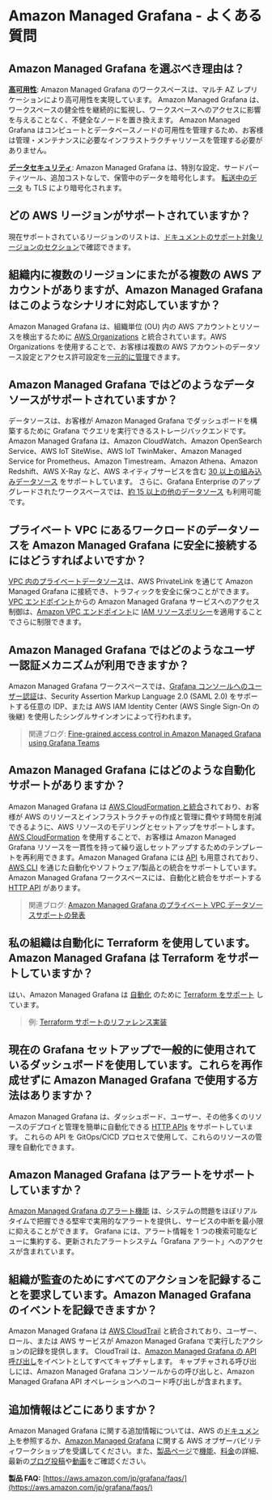 # Amazon Managed Grafana - よくある質問




## Amazon Managed Grafana を選ぶべき理由は？

**[高可用性](https://docs.aws.amazon.com/ja_jp/grafana/latest/userguide/disaster-recovery-resiliency.html)**: Amazon Managed Grafana のワークスペースは、マルチ AZ レプリケーションにより高可用性を実現しています。
Amazon Managed Grafana は、ワークスペースの健全性を継続的に監視し、ワークスペースへのアクセスに影響を与えることなく、不健全なノードを置き換えます。
Amazon Managed Grafana はコンピュートとデータベースノードの可用性を管理するため、お客様は管理・メンテナンスに必要なインフラストラクチャリソースを管理する必要がありません。

**[データセキュリティ](https://docs.aws.amazon.com/ja_jp/grafana/latest/userguide/security.html)**: Amazon Managed Grafana は、特別な設定、サードパーティツール、追加コストなしで、保管中のデータを暗号化します。
[転送中のデータ](https://docs.aws.amazon.com/ja_jp/grafana/latest/userguide/infrastructure-security.html) も TLS により暗号化されます。



## どの AWS リージョンがサポートされていますか？

現在サポートされているリージョンのリストは、[ドキュメントのサポート対象リージョンのセクション](https://docs.aws.amazon.com/ja_jp/grafana/latest/userguide/what-is-Amazon-Managed-Service-Grafana.html)で確認できます。




## 組織内に複数のリージョンにまたがる複数の AWS アカウントがありますが、Amazon Managed Grafana はこのようなシナリオに対応していますか？

Amazon Managed Grafana は、組織単位 (OU) 内の AWS アカウントとリソースを検出するために [AWS Organizations](https://docs.aws.amazon.com/ja_jp/organizations/latest/userguide/orgs_introduction.html) と統合されています。AWS Organizations を使用することで、お客様は複数の AWS アカウントのデータソース設定とアクセス許可設定を[一元的に管理](https://docs.aws.amazon.com/ja_jp/grafana/latest/userguide/AMG-and-Organizations.html)できます。




## Amazon Managed Grafana ではどのようなデータソースがサポートされていますか？

データソースは、お客様が Amazon Managed Grafana でダッシュボードを構築するために Grafana でクエリを実行できるストレージバックエンドです。
Amazon Managed Grafana は、Amazon CloudWatch、Amazon OpenSearch Service、AWS IoT SiteWise、AWS IoT TwinMaker、Amazon Managed Service for Prometheus、Amazon Timestream、Amazon Athena、Amazon Redshift、AWS X-Ray など、AWS ネイティブサービスを含む [30 以上の組み込みデータソース](https://docs.aws.amazon.com/ja_jp/grafana/latest/userguide/AMG-data-sources-builtin.html) をサポートしています。
さらに、Grafana Enterprise のアップグレードされたワークスペースでは、[約 15 以上の他のデータソース](https://docs.aws.amazon.com/ja_jp/grafana/latest/userguide/AMG-data-sources-enterprise.html) も利用可能です。



## プライベート VPC にあるワークロードのデータソースを Amazon Managed Grafana に安全に接続するにはどうすればよいですか？

[VPC 内のプライベートデータソース](https://docs.aws.amazon.com/ja_jp/grafana/latest/userguide/AMG-configure-vpc.html)は、AWS PrivateLink を通じて Amazon Managed Grafana に接続でき、トラフィックを安全に保つことができます。
[VPC エンドポイント](https://docs.aws.amazon.com/ja_jp/grafana/latest/userguide/AMG-configure-nac.html)からの Amazon Managed Grafana サービスへのアクセス制御は、[Amazon VPC エンドポイント](https://docs.aws.amazon.com/ja_jp/whitepapers/latest/aws-privatelink/what-are-vpc-endpoints.html)に [IAM リソースポリシー](https://docs.aws.amazon.com/ja_jp/grafana/latest/userguide/VPC-endpoints.html)を適用することでさらに制限できます。




## Amazon Managed Grafana ではどのようなユーザー認証メカニズムが利用できますか？

Amazon Managed Grafana ワークスペースでは、[Grafana コンソールへのユーザー認証](https://docs.aws.amazon.com/ja_jp/grafana/latest/userguide/authentication-in-AMG.html)は、Security Assertion Markup Language 2.0 (SAML 2.0) をサポートする任意の IDP、または AWS IAM Identity Center (AWS Single Sign-On の後継) を使用したシングルサインオンによって行われます。

> 関連ブログ: [Fine-grained access control in Amazon Managed Grafana using Grafana Teams](https://aws.amazon.com/blogs/mt/fine-grained-access-control-in-amazon-managed-grafana-using-grafana-teams/)



## Amazon Managed Grafana にはどのような自動化サポートがありますか？

Amazon Managed Grafana は [AWS CloudFormation と統合](https://docs.aws.amazon.com/ja_jp/grafana/latest/userguide/creating-resources-with-cloudformation.html)されており、お客様が AWS のリソースとインフラストラクチャの作成と管理に費やす時間を削減できるように、AWS リソースのモデリングとセットアップをサポートします。[AWS CloudFormation](https://docs.aws.amazon.com/ja_jp/AWSCloudFormation/latest/UserGuide/Welcome.html) を使用することで、お客様は Amazon Managed Grafana リソースを一貫性を持って繰り返しセットアップするためのテンプレートを再利用できます。Amazon Managed Grafana には [API](https://docs.aws.amazon.com/ja_jp/grafana/latest/APIReference/Welcome.html) も用意されており、[AWS CLI](https://docs.aws.amazon.com/ja_jp/cli/latest/userguide/cli-chap-welcome.html) を通じた自動化やソフトウェア/製品との統合をサポートしています。Amazon Managed Grafana ワークスペースには、自動化と統合をサポートする [HTTP API](https://docs.aws.amazon.com/ja_jp/grafana/latest/userguide/Using-Grafana-APIs.html) があります。

> 関連ブログ: [Amazon Managed Grafana のプライベート VPC データソースサポートの発表](https://aws.amazon.com/blogs/mt/announcing-private-vpc-data-source-support-for-amazon-managed-grafana/)



## 私の組織は自動化に Terraform を使用しています。Amazon Managed Grafana は Terraform をサポートしていますか？
はい、Amazon Managed Grafana は [自動化](https://registry.terraform.io/modules/terraform-aws-modules/managed-service-grafana/aws/latest) のために [Terraform をサポート](https://aws-observability.github.io/observability-best-practices/recipes/recipes/amg-automation-tf/) しています。

> 例: [Terraform サポートのリファレンス実装](https://github.com/aws-observability/terraform-aws-observability-accelerator/tree/main/examples/managed-grafana-workspace)



## 現在の Grafana セットアップで一般的に使用されているダッシュボードを使用しています。これらを再作成せずに Amazon Managed Grafana で使用する方法はありますか？

Amazon Managed Grafana は、ダッシュボード、ユーザー、その他多くのリソースのデプロイと管理を簡単に自動化できる [HTTP APIs](https://docs.aws.amazon.com/ja_jp/grafana/latest/userguide/Using-Grafana-APIs.html) をサポートしています。
これらの API を GitOps/CICD プロセスで使用して、これらのリソースの管理を自動化できます。



## Amazon Managed Grafana はアラートをサポートしていますか？

[Amazon Managed Grafana のアラート機能](https://docs.aws.amazon.com/ja_jp/grafana/latest/userguide/alerts-overview.html) は、システムの問題をほぼリアルタイムで把握できる堅牢で実用的なアラートを提供し、サービスの中断を最小限に抑えることができます。
Grafana には、アラート情報を 1 つの検索可能なビューに集約する、更新されたアラートシステム「Grafana アラート」へのアクセスが含まれています。



## 組織が監査のためにすべてのアクションを記録することを要求しています。Amazon Managed Grafana のイベントを記録できますか？

Amazon Managed Grafana は [AWS CloudTrail](https://docs.aws.amazon.com/ja_jp/awscloudtrail/latest/userguide/cloudtrail-user-guide.html) と統合されており、ユーザー、ロール、または AWS サービスが Amazon Managed Grafana で実行したアクションの記録を提供します。
CloudTrail は、[Amazon Managed Grafana の API 呼び出し](https://docs.aws.amazon.com/ja_jp/grafana/latest/userguide/logging-using-cloudtrail.html)をイベントとしてすべてキャプチャします。
キャプチャされる呼び出しには、Amazon Managed Grafana コンソールからの呼び出しと、Amazon Managed Grafana API オペレーションへのコード呼び出しが含まれます。




## 追加情報はどこにありますか？

Amazon Managed Grafana に関する追加情報については、AWS の[ドキュメント](https://docs.aws.amazon.com/ja_jp/grafana/latest/userguide/what-is-Amazon-Managed-Service-Grafana.html)を参照するか、[Amazon Managed Grafana](https://catalog.workshops.aws/observability/en-US/aws-managed-oss/amg) に関する AWS オブザーバビリティワークショップを受講してください。また、[製品ページ](https://aws.amazon.com/jp/grafana/)で[機能](https://aws.amazon.com/jp/grafana/features/)、[料金](https://aws.amazon.com/jp/grafana/pricing/)の詳細、最新の[ブログ投稿](https://aws.amazon.com/jp/grafana/resources/)や[動画](https://aws.amazon.com/jp/grafana/resources/)をご確認ください。

**製品 FAQ:** [https://aws.amazon.com/jp/grafana/faqs/](https://aws.amazon.com/jp/grafana/faqs/)

